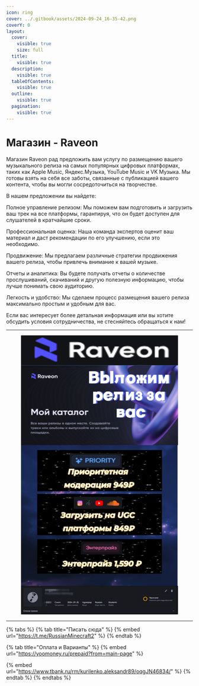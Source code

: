 ```yaml
---
icon: ring
cover: ../.gitbook/assets/2024-09-24_16-35-42.png
coverY: 0
layout:
  cover:
    visible: true
    size: full
  title:
    visible: true
  description:
    visible: true
  tableOfContents:
    visible: true
  outline:
    visible: true
  pagination:
    visible: true
---
```


# Магазин - Raveon

Магазин Raveon рад предложить вам услугу по размещению вашего музыкального релиза на самых популярных цифровых платформах, таких как Apple Music, Яндекс.Музыка, YouTube Music и VK Музыка. Мы готовы взять на себя все заботы, связанные с публикацией вашего контента, чтобы вы могли сосредоточиться на творчестве.

В нашем предложении вы найдете:

Полное управление релизом: Мы поможем вам подготовить и загрузить ваш трек на все платформы, гарантируя, что он будет доступен для слушателей в кратчайшие сроки.

Профессиональная оценка: Наша команда экспертов оценит ваш материал и даст рекомендации по его улучшению, если это необходимо.

Продвижение: Мы предлагаем различные стратегии продвижения вашего релиза, чтобы привлечь внимание к вашей музыке.

Отчеты и аналитика: Вы будете получать отчеты о количестве прослушиваний, скачиваний и другую полезную информацию, чтобы лучше понимать свою аудиторию.

Легкость и удобство: Мы сделаем процесс размещения вашего релиза максимально простым и удобным для вас.

Если вас интересует более детальная информация или вы хотите обсудить условия сотрудничества, не стесняйтесь обращаться к нам!

***

<figure><img src="../.gitbook/assets/Untitled Project.jpg" alt=""><figcaption></figcaption></figure>

***

{% tabs %}
{% tab title="Писать сюда" %}
{% embed url="https://t.me/RussianMinecraft2" %}
{% endtab %}

{% tab title="Оплата и Варианты" %}
{% embed url="https://yoomoney.ru/prepaid?from=main-page" %}

{% embed url="https://www.tbank.ru/rm/kurilenko.aleksandr89/oqgJN46834/" %}
{% endtab %}
{% endtabs %}

